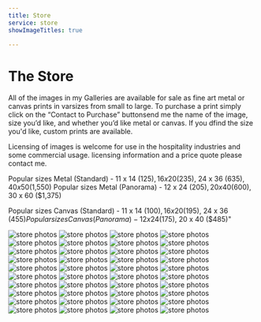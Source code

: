```yaml
---
title: Store
service: store
showImageTitles: true 

---
```



# The Store 

All of the images in my Galleries are available for sale as fine art metal or canvas prints in varsizes from small to large. To purchase a print simply click on the “Contact to Purchase” buttonsend me the name of the image, size you’d like, and whether you’d like metal or canvas. If you dfind the size you'd like, custom prints are available. 
							
Licensing of images is welcome for use in the hospitality industries and some commercial usage. licensing information and a price quote please contact me.

Popular sizes Metal (Standard) - 11 x 14 ($125), 16 x 20 ($235), 24 x 36 ($635), 40 x 50 ($1,550)
Popular sizes Metal (Panorama) - 12 x 24 ($205), 20 x 40 ($600), 30 x 60 ($1,375)			

Popular sizes Canvas (Standard) - 11 x 14 ($100), 16 x 20 ($195), 24 x 36 ($455)
Popular sizes Canvas (Panorama) - 12 x 24 ($175), 20 x 40 ($485)"

![store photos](../uploads/Nature-Loon-Family-Swim.jpg)
![store photos](../uploads/City-Piazza-San-Marco-Wedding.jpg)
![store photos](../uploads/City-Eiffel-Tower-Dusk.jpg)
![store photos](../uploads/Nature-Winter-Robin.jpg)
![store photos](../uploads/Nature-Red-Alert-Ostrich.jpg)
![store photos](../uploads/City-Capitol-Sunrise-Monona-Gold.jpg)
![store photos](../uploads/Nature-Zebra-Pair.jpg)
![store photos](../uploads/Nature-King-in-Profile.jpg)
![store photos](../uploads/City-Notre-Dame-Pink-Blossoms.jpg)
![store photos](../uploads/City-Eiffel-Tower-Seine.jpg)
![store photos](../uploads/Nature-Yellowstone-Bison.jpg)
![store photos](../uploads/Nature-Sunflower-Bumblebee-1.jpg)
![store photos](../uploads/Nature-Baby-Sunflower.jpg)
![store photos](../uploads/Nature-King-in-the-Morning-Sun.jpg)
![store photos](../uploads/Nature-Drake-Woody.jpg)
![store photos](../uploads/Nature-Sunflower-Bumblebee-2.jpg)
![store photos](../uploads/City-Capitol-Sunrise-Monona-Pink.jpg)
![store photos](../uploads/City-Eiffel-Tower-BW.jpg)
![store photos](../uploads/City-Capitol-State-Street.jpg)
![store photos](../uploads/Nature-Dad-and-Calf.jpg)
![store photos](../uploads/Nature-GHO-with-baby.jpg)
![store photos](../uploads/City-Capitol-Isthmus.jpg)
![store photos](../uploads/Nature-Eastern-Bluebird.jpg)
![store photos](../uploads/Nature-Queen-Close.jpg)
![store photos](../uploads/Nature-Michigan-Gobbler.jpg)
![store photos](../uploads/Nature-Mom-Ostrich-with-Chicks.jpg)
![store photos](../uploads/Nature-Elephant-Close.jpg)
![store photos](../uploads/Nature-Pair-of-Kings.jpg)
![store photos](../uploads/Nature-Mallard-Family-in-a-Log.jpg)
![store photos](../uploads/City-Sunset-from-Spanish-Steps.jpg)
![store photos](../uploads/City-Fireworks-Shake-the-Lake-1.jpg)
![store photos](../uploads/Nature-Robben-Island-Penguin.jpg)
![store photos](../uploads/City-Capitol-Wisconsin.jpg)
![store photos](../uploads/Nature-Autumn-at-Holy-Hill.jpg)
![store photos](../uploads/City-Fishing-Boats-Garda-Lake.jpg)
![store photos](../uploads/City-Fireworks-Shake-the-Lake-2.jpg)
![store photos](../uploads/Nature-Bald-Eagle-Liftoff.jpg)
![store photos](../uploads/Nature-Cows-Grazing.jpg)
![store photos](../uploads/City-ile-de-la-cite-at-sunrise.jpg)
![store photos](../uploads/City-Capitol-Tulips.jpg)